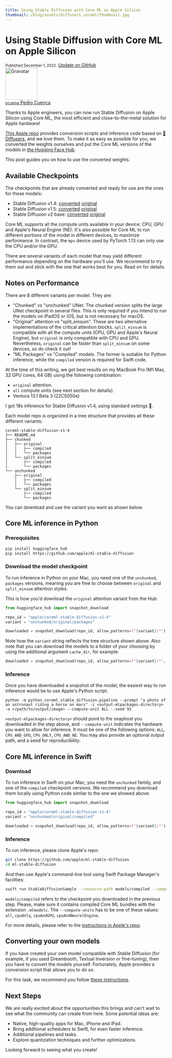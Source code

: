 ```yaml
---
title: Using Stable Diffusion with Core ML on Apple Silicon
thumbnail: /blog/assets/diffusers_coreml/thumbnail.jpg
---
```


<h1>
	Using Stable Diffusion with Core ML on Apple Silicon
</h1>

<div class="blog-metadata">
    <small>Published December 1, 2022.</small>
    <a target="_blank" class="btn no-underline text-sm mb-5 font-sans" href="https://github.com/huggingface/blog/blob/main/dreambooth.md">
        Update on GitHub
    </a>
</div>

<div class="author-card">
	 <a href="/pcuenq">
        <img class="avatar avatar-user" src="https://avatars.githubusercontent.com/u/1177582?v=4" width="100" title="Gravatar">
        <div class="bfc">
            <code>pcuenq</code>
            <span class="fullname">Pedro Cuenca</span>
        </div>
    </a>
</div>

Thanks to Apple engineers, you can now run Stable Diffusion on Apple Silicon using Core ML, the most efficient and close-to-the-metal solution for Apple hardware!

[This Apple repo](https://github.com/apple/ml-stable-diffusion) provides conversion scripts and inference code based on [🧨 Diffusers](https://github.com/huggingface/diffusers), and we love them. To make it as easy as possible for you, we converted the weights ourselves and put the Core ML versions of the models in [the Hugging Face Hub](https://hf.co/apple).

This post guides you on how to use the converted weights.

## Available Checkpoints

The checkpoints that are already converted and ready for use are the ones for these models:

- Stable Diffusion v1.4: [converted](https://hf.co/apple/coreml-stable-diffusion-v1-4) [original](https://hf.co/CompVis/stable-diffusion-v1-4)
- Stable Diffusion v1.5: [converted](https://hf.co/apple/coreml-stable-diffusion-v1-5) [original](https://hf.co/runwayml/stable-diffusion-v1-5)
- Stable Diffusion v2 base: [converted](https://hf.co/apple/coreml-stable-diffusion-v2-base) [original](https://huggingface.co/stabilityai/stable-diffusion-2-base)

Core ML supports all the compute units available in your device: CPU, GPU and Apple's Neural Engine (NE). It's also possible for Core ML to run different portions of the model in different devices, to maximize performance. In contrast, the `mps` device used by PyTorch 1.13 can only use the CPU and/or the GPU. 

There are several variants of each model that may yield different performance depending on the hardware you'll use. We recommend to try them out and stick with the one that works best for you. Read on for details.

## Notes on Performance

There are 8 different variants per model. They are:

- "Chunked" vs "unchunked" UNet. The chunked version splits the large UNet checkpoint in several files. This is only required if you intend to run the models on iPadOS or iOS, but is not necessary for macOS.
- "Original" attention vs "split_einsum". These are two alternative implementations of the critical attention blocks. `split_einsum` is compatible with all the compute units (CPU, GPU and Apple's Neural Engine), but `original` is only compatible with CPU and GPU. Nevertheless, `original` can be faster than `split_einsum` on some devices, so do check it out!
- "ML Packages" vs "Compiled" models. The former is suitable for Python inference, while the `compiled` version is required for Swift code.

At the time of this writing, we got best results on my MacBook Pro (M1 Max, 32 GPU cores, 64 GB) using the following combination:

- `original` attention.
- `all` compute units (see next section for details).
- Ventura 13.1 Beta 3 (22C5050e)

I got 18s inference for Stable Diffusion v1.4, using standard settings 🤯.

Each model repo is organized in a tree structure that provides all these different variants:

```
coreml-stable-diffusion-v1-4
├── README.md
├── chunked
│   ├── original
│   │   ├── compiled
│   │   └── packages
│   └── split_einsum
│       ├── compiled
│       └── packages
└── unchunked
    ├── original
    │   ├── compiled
    │   └── packages
    └── split_einsum
        ├── compiled
        └── packages
```

You can download and use the variant you want as shown below.

## Core ML inference in Python

### Prerequisites

```bash
pip install huggingface_hub
pip install https://github.com/apple/ml-stable-diffusion
```

### Download the model checkpoint

To run inference in Python on your Mac, you need one of the `unchunked`, `packages` versions, meaning you are free to choose between `original` and `split_einsum` attention styles.

This is how you'd download the `original` attention variant from the Hub:

```Python
from huggingface_hub import snapshot_download

repo_id = "apple/coreml-stable-diffusion-v1-4"
variant = "unchunked/original/packages"

downloaded = snapshot_download(repo_id, allow_patterns=f"{variant}/*")
```

Note how the `variant` string reflects the tree structure shown above. Also note that you can download the models to a folder of your choosing by using the additional argument `cache_dir`, for example:

```Python
downloaded = snapshot_download(repo_id, allow_patterns=f"{variant}/*", cache_dir="./models")
```

### Inference

Once you have downloaded a snapshot of the model, the easiest way to run inference would be to use Apple's Python script.

```shell
python -m python_coreml_stable_diffusion.pipeline --prompt "a photo of an astronaut riding a horse on mars" -i <output-mlpackages-directory> -o </path/to/output/image> --compute-unit ALL --seed 93
```

`<output-mlpackages-directory>` should point to the snaphost you downloaded in the step above, and `--compute-unit` indicates the hardware you want to allow for inference. It must be one of the following options: `ALL`, `CPU_AND_GPU`, `CPU_ONLY`, `CPU_AND_NE`. You may also provide an optional output path, and a seed for reproducibility.

## Core ML inference in Swift

### Download

To run inference in Swift on your Mac, you need the `unchunked` family, and one of the `compiled` checkpoint versions. We recommend you download them locally using Python code similar to the one we showed above:

```Python
from huggingface_hub import snapshot_download

repo_id = "apple/coreml-stable-diffusion-v1-4"
variant = "unchunked/original/compiled"

downloaded = snapshot_download(repo_id, allow_patterns=f"{variant}/*")
```

### Inference

To run inference, please clone Apple's repo:

```bash
git clone https://github.com/apple/ml-stable-diffusion
cd ml-stable-diffusion
```

And then use Apple's command-line tool using Swift Package Manager's facilities:

```bash
swift run StableDiffusionSample --resource-path models/compiled --compute-units all "a photo of an astronaut riding a horse on mars"
```

`models/compiled` refers to the checkpoint you downloaded in the previous step. Please, make sure it contains compiled Core ML bundles with the extension `.mlmodelc`. The `--compute-units` has to be one of these values: `all`, `cpuOnly`, `cpuAndGPU`, `cpuAndNeuralEngine`.

For more details, please refer to the [instructions in Apple's repo](https://github.com/apple/ml-stable-diffusion).

## Converting your own models

If you have created your own model compatible with Stable Diffusion (for example, if you used Dreambooth, Textual Inversion or fine-tuning), then you have to convert the models yourself. Fortunately, Apple provides a conversion script that allows you to do so.

For this task, we recommend you follow [these instructions](https://github.com/apple/ml-stable-diffusion#converting-models-to-coreml).

## Next Steps

We are really excited about the opportunities this brings and can't wait to see what the community can create from here. Some potential ideas are:

- Native, high-quality apps for Mac, iPhone and iPad.
- Bring additional schedulers to Swift, for even faster inference.
- Additional pipelines and tasks.
- Explore quantization techniques and further optimizations.

Looking forward to seeing what you create!
